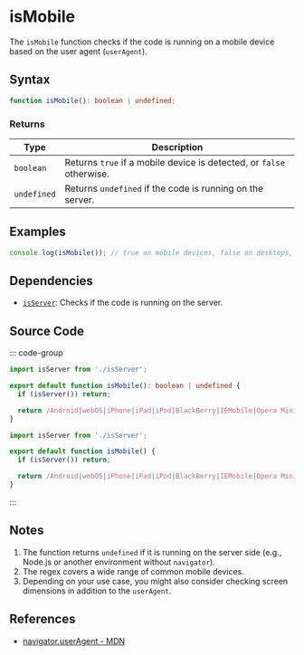# isMobile

The `isMobile` function checks if the code is running on a mobile device based on the user agent (`userAgent`).

## Syntax

```typescript
function isMobile(): boolean | undefined;
```

### Returns

| Type         | Description                                                     |
|--------------|-----------------------------------------------------------------|
| `boolean`    | Returns `true` if a mobile device is detected, or `false` otherwise. |
| `undefined`  | Returns `undefined` if the code is running on the server.       |

## Examples

```typescript
console.log(isMobile()); // true on mobile devices, false on desktops, undefined on the server
```

## Dependencies

- [`isServer`](./isServer.md): Checks if the code is running on the server.

## Source Code

::: code-group
```typescript
import isServer from './isServer';

export default function isMobile(): boolean | undefined {
  if (isServer()) return;

  return /Android|webOS|iPhone|iPad|iPod|BlackBerry|IEMobile|Opera Mini/i.test(navigator.userAgent);
}
```

```javascript
import isServer from './isServer';

export default function isMobile() {
  if (isServer()) return;

  return /Android|webOS|iPhone|iPad|iPod|BlackBerry|IEMobile|Opera Mini/i.test(navigator.userAgent);
}
```
:::

## Notes

1. The function returns `undefined` if it is running on the server side (e.g., Node.js or another environment without `navigator`).
2. The regex covers a wide range of common mobile devices.
3. Depending on your use case, you might also consider checking screen dimensions in addition to the `userAgent`.

## References

- [navigator.userAgent - MDN](https://developer.mozilla.org/en-US/docs/Web/API/Navigator/userAgent)